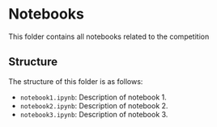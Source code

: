 # Notebooks

This folder contains all notebooks related to the competition


## Structure

The structure of this folder is as follows:
- `notebook1.ipynb`: Description of notebook 1.
- `notebook2.ipynb`: Description of notebook 2.
- `notebook3.ipynb`: Description of notebook 3.
